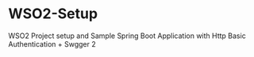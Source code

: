 # WSO2-Setup
WSO2 Project setup and Sample Spring Boot Application with Http Basic Authentication + Swgger 2
